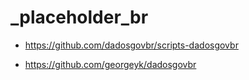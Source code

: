 # _placeholder_br

* https://github.com/dadosgovbr/scripts-dadosgovbr

* https://github.com/georgeyk/dadosgovbr
